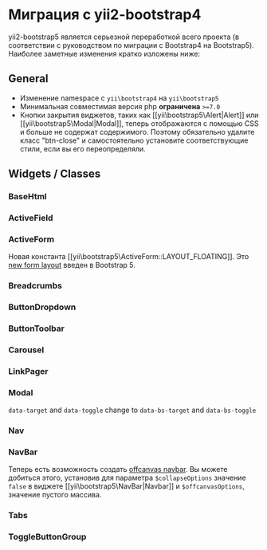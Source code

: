 Миграция с yii2-bootstrap4
==============================

yii2-bootstrap5 является серьезной переработкой всего проекта (в соответствии с руководством по миграции с Bootstrap4 на Bootstrap5).
Наиболее заметные изменения кратко изложены ниже:

## General

* Изменение namespace с `yii\bootstrap4` на `yii\bootstrap5`
* Минимальная совместимая версия php **ограничена** `>=7.0`
* Кнопки закрытия виджетов, таких как [[yii\bootstrap5\Alert|Alert]] или [[yii\bootstrap5\Modal|Modal]], теперь отображаются
с помощью CSS и больше не содержат содержимого. Поэтому обязательно удалите класс "btn-close" и самостоятельно установите соответствующие стили, если вы его переопределяли.


## Widgets / Classes

### BaseHtml

### ActiveField

### ActiveForm

Новая константа [[yii\bootstrap5\ActiveForm::LAYOUT_FLOATING]]. Это
[new form layout](https://getbootstrap.com/docs/5.1/forms/floating-labels/) введен в Bootstrap 5.

### Breadcrumbs

### ButtonDropdown

### ButtonToolbar

### Carousel

### LinkPager

### Modal

`data-target` and `data-toggle` change to `data-bs-target` and `data-bs-toggle`

### Nav

### NavBar

Теперь есть возможность создать [offcanvas navbar](https://getbootstrap.com/docs/5.1/components/navbar/#offcanvas).
Вы можете добиться этого, установив для параметра `$collapseOptions` значение `false` в виджете [[yii\bootstrap5\NavBar|Navbar]] и
`$offcanvasOptions`, значение пустого массива.

### Tabs

### ToggleButtonGroup
